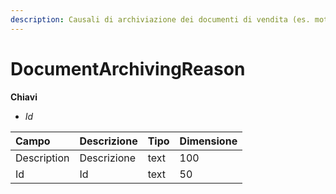 ```yaml
---
description: Causali di archiviazione dei documenti di vendita (es. motivi di non acquisto)
---
```

# DocumentArchivingReason

**Chiavi**

- *Id*

| Campo | Descrizione | Tipo | Dimensione | 
| :--- | :--- | :--- | :--- |
| Description | Descrizione | text | 100 |
| Id | Id | text | 50 |


